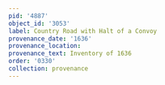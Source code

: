 ```yaml
---
pid: '4887'
object_id: '3053'
label: Country Road with Halt of a Convoy
provenance_date: '1636'
provenance_location:
provenance_text: Inventory of 1636
order: '0330'
collection: provenance
---
```

